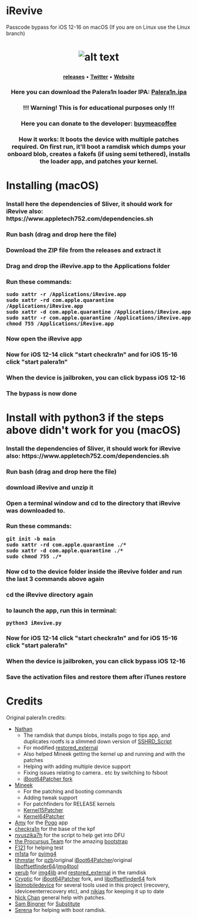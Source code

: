 # iRevive
Passcode bypass for iOS 12-16 on macOS (If you are on Linux use the Linux branch)
<h1 align="center">


![alt text](https://github.com/Hackt1vator/iRevive/blob/main/demoing.png)

</h1>
<p align="center">
    <strong><a href="https://github.com/Hackt1vator/iRevive/releases/">releases</a></strong>
    •
    <strong><a href="https://twitter.com/hackt1vator">Twitter</a></strong>
    •
    <strong><a   href="https://hackt1vator.github.io">Website</a></strong>
<h3 align="center">Here you can download the Palera1n loader IPA: <strong><a href="https://nightly.link/palera1n/loader/workflows/build/main/palera1n.zip">Palera1n.ipa</a></strong></h3>
<h3 align="center">!!! Warning! This is for educational purposes only !!!</h3>
<h3 align="center">Here you can donate to the developer: <strong><a href="https://www.buymeacoffee.com/Hacktivator">buymeacoffee</a></strong></h3>
<h3 align="center">How it works: It boots the device with multiple patches required. On first run, it'll boot a ramdisk which dumps your onboard blob, creates a fakefs (if using semi tethered), installs the loader app, and patches your kernel. </h3>

# Installing (macOS)

<h3 align"center">Install here the dependencies of Sliver, it should work for iRevive also: https://www.appletech752.com/dependencies.sh
<h3 align"center">Run bash (drag and drop here the file)
<h3 align"center"><h3 align"center"><h3 align"center"><h3 align"center"><h3 align"center"><h3 align"center"><h3 align"center"><h3 align"center">Download the ZIP file from the releases and extract it
<h3 align"center"><h3 align"center"><h3 align"center"><h3 align"center"><h3 align"center"><h3 align"center"><h3 align"center">Drag and drop the iRevive.app to the Applications folder
<h3 align"center"><h3 align"center"><h3 align"center"><h3 align"center"><h3 align"center"><h3 align"center">Run these commands:

```
sudo xattr -r /Applications/iRevive.app
sudo xattr -rd com.apple.quarantine /Applications/iRevive.app
sudo xattr -d com.apple.quarantine /Applications/iRevive.app
sudo xattr -r com.apple.quarantine /Applications/iRevive.app
chmod 755 /Applications/iRevive.app
```

<h3 align"center">Now open the iRevive app
<h3 align"center">Now for iOS 12-14 click "start checkra1n" and for iOS 15-16 click "start palera1n"
<h3 align"center">When the device is jailbroken, you can click bypass iOS 12-16 
<h3 align"center">The bypass is now done


# Install with python3 if the steps above didn't work for you (macOS)

<h3 align"center">Install the dependencies of Sliver, it should work for iRevive also: https://www.appletech752.com/dependencies.sh
<h3 align"center">Run bash (drag and drop here the file)
<h3 align"center">download iRevive and unzip it
<h3 align"center">Open a terminal window and cd to the directory that iRevive was downloaded to.
<h3 align"center">Run these commands:

```
git init -b main
sudo xattr -rd com.apple.quarantine ./*
sudo xattr -d com.apple.quarantine ./*
sudo chmod 755 ./*
```

<h3 align"center">Now cd to the device folder inside the iRevive folder and run the last 3 commands above again
<h3 align"center">cd the iRevive directory again
<h3 align"center">to launch the app, run this in terminal:

`python3 iRevive.py`

<h3 align"center">Now for iOS 12-14 click "start checkra1n" and for iOS 15-16 click "start palera1n"
<h3 align"center">When the device is jailbroken, you can click bypass iOS 12-16 
<h3 align"center">Save the activation files and restore them after iTunes restore




# Credits


Original palera1n credits:
- [Nathan](https://github.com/verygenericname)
    - The ramdisk that dumps blobs, installs pogo to tips app, and duplicates rootfs is a slimmed down version of [SSHRD_Script](https://github.com/verygenericname/SSHRD_Script)
    - For modified [restored_external](https://github.com/verygenericname/sshrd_SSHRD_Script)
    - Also helped Mineek getting the kernel up and running and with the patches
    - Helping with adding multiple device support
    - Fixing issues relating to camera.. etc by switching to fsboot
    - [iBoot64Patcher fork](https://github.com/verygenericname/iBoot64Patcher)
- [Mineek](https://github.com/mineek)
    - For the patching and booting commands
    - Adding tweak support
    - For patchfinders for RELEASE kernels
    - [Kernel15Patcher](https://github.com/mineek/PongoOS/tree/iOS15/checkra1n/Kernel15Patcher)
    - [Kernel64Patcher](https://github.com/mineek/Kernel64Patcher)
- [Amy](https://github.com/elihwyma) for the [Pogo](https://github.com/elihwyma/Pogo) app
- [checkra1n](https://github.com/checkra1n) for the base of the kpf
- [nyuszika7h](https://github.com/nyuszika7h) for the script to help get into DFU
- [the Procursus Team](https://github.com/ProcursusTeam) for the amazing [bootstrap](https://github.com/ProcursusTeam/Procursus)
- [F121](https://github.com/F121Live) for helping test
- [m1sta](https://github.com/m1stadev) for [pyimg4](https://github.com/m1stadev/PyIMG4)
- [tihmstar](https://github.com/tihmstar) for [pzb](https://github.com/tihmstar/partialZipBrowser)/original [iBoot64Patcher](https://github.com/tihmstar/iBoot64Patcher)/original [liboffsetfinder64](https://github.com/tihmstar/liboffsetfinder64)/[img4tool](https://github.com/tihmstar/img4tool)
- [xerub](https://github.com/xerub) for [img4lib](https://github.com/xerub/img4lib) and [restored_external](https://github.com/xerub/sshrd) in the ramdisk
- [Cryptic](https://github.com/Cryptiiiic) for [iBoot64Patcher](https://github.com/Cryptiiiic/iBoot64Patcher) fork, and [liboffsetfinder64](https://github.com/Cryptiiiic/liboffsetfinder64) fork
- [libimobiledevice](https://github.com/libimobiledevice) for several tools used in this project (irecovery, ideviceenterrecovery etc), and [nikias](https://github.com/nikias) for keeping it up to date
- [Nick Chan](https://github.com/asdfugil) general help with patches.
- [Sam Bingner](https://github.com/sbingner) for [Substitute](https://github.com/sbingner/substitute)
- [Serena](https://github.com/SerenaKit) for helping with boot ramdisk.
</p>

